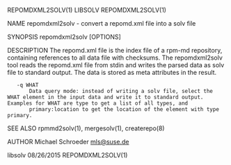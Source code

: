 REPOMDXML2SOLV(1)                                                                                  LIBSOLV                                                                                  REPOMDXML2SOLV(1)



NAME
       repomdxml2solv - convert a repomd.xml file into a solv file

SYNOPSIS
       repomdxml2solv [OPTIONS]

DESCRIPTION
       The repomd.xml file is the index file of a rpm-md repository, containing references to all data file with checksums. The repomdxml2solv tool reads the repomd.xml file from stdin and writes the
       parsed data as solv file to standard output. The data is stored as meta attributes in the result.

       -q WHAT
           Data query mode: instead of writing a solv file, select the WHAT element in the input data and write it to standard output. Examples for WHAT are type to get a list of all types, and
           primary:location to get the location of the element with type primary.

SEE ALSO
       rpmmd2solv(1), mergesolv(1), createrepo(8)

AUTHOR
       Michael Schroeder <mls@suse.de>



libsolv                                                                                           08/26/2015                                                                                REPOMDXML2SOLV(1)
